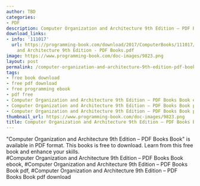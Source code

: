 ```yaml
---
author: TBD
categories:
- PDF
description: Computer Organization and Architecture 9th Edition – PDF Books Book
download_links:
- info: '111017'
  url: https://programming-book.com/download/2017/ComputerBooks/111017/Computer Organization
    and Architecture 9th Edition - PDF Books.pdf
image: https://www.programming-book.com/doc-images/9823.png
layout: post
permalink: /computer-organization-and-architecture-9th-edition-pdf-books-book.html
tags:
- free book download
- free pdf download
- free programming ebook
- pdf free
- Computer Organization and Architecture 9th Edition – PDF Books Book ebook
- Computer Organization and Architecture 9th Edition – PDF Books Book pdf
- Computer Organization and Architecture 9th Edition – PDF Books Book pdf download
thumbnail_url: https://www.programming-book.com/doc-images/9823.png
title: Computer Organization and Architecture 9th Edition – PDF Books Book
---
```


 
<div class="item-desc text-justify">
  "Computer Organization and Architecture 9th Edition – PDF Books Book" is available in PDF format. This books is free to download. Learn from this free book and enhance your skills.
  <br>
  #Computer Organization and Architecture 9th Edition – PDF Books Book ebook, #Computer Organization and Architecture 9th Edition – PDF Books Book pdf, #Computer Organization and Architecture 9th Edition – PDF Books Book pdf download
</div>